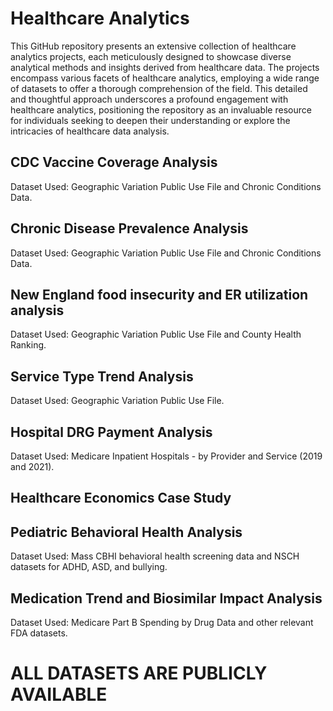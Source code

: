 # Healthcare Analytics 

This GitHub repository presents an extensive collection of healthcare analytics projects, each meticulously designed to showcase diverse analytical methods and insights derived from healthcare data. The projects encompass various facets of healthcare analytics, employing a wide range of datasets to offer a thorough comprehension of the field. This detailed and thoughtful approach underscores a profound engagement with healthcare analytics, positioning the repository as an invaluable resource for individuals seeking to deepen their understanding or explore the intricacies of healthcare data analysis.

##  CDC Vaccine Coverage Analysis
Dataset Used: Geographic Variation Public Use File and Chronic Conditions Data.

## Chronic Disease Prevalence Analysis
Dataset Used: Geographic Variation Public Use File and Chronic Conditions Data.

## New England food insecurity and ER utilization analysis
Dataset Used: Geographic Variation Public Use File and County Health Ranking.

## Service Type Trend Analysis
Dataset Used: Geographic Variation Public Use File.

## Hospital DRG Payment Analysis
Dataset Used: Medicare Inpatient Hospitals - by Provider and Service (2019 and 2021).

## Healthcare Economics Case Study

## Pediatric Behavioral Health Analysis
Dataset Used: Mass CBHI behavioral health screening data and NSCH datasets for ADHD, ASD, and bullying.

## Medication Trend and Biosimilar Impact Analysis
Dataset Used: Medicare Part B Spending by Drug Data and other relevant FDA datasets.

# ALL DATASETS ARE PUBLICLY AVAILABLE 
